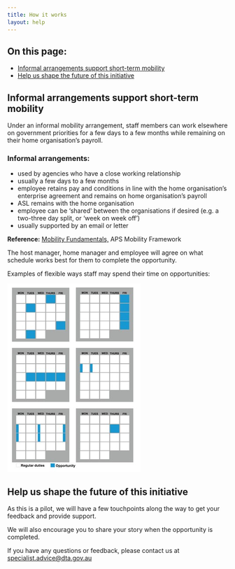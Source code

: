 ```yaml
---
title: How it works
layout: help
---
```


<nav class="au-inpage-nav-links" aria-label="in page navigation">
  <h2 class="au-inpage-nav-links__heading">On this page:</h2>
  <ul class="au-link-list">
    <li><a href="#Informal-arrangements-support-short-term-mobility">Informal arrangements support short-term mobility</a></li>
    <li><a href="#Help-us-shape-the-future-of-this-initiative">Help us shape the future of this initiative</a></li>
  </ul>
</nav>

## <span id="Informal-arrangements-support-short-term-mobility">Informal arrangements support short-term mobility</span>

Under an informal mobility arrangement, staff members can work elsewhere on government priorities for a few days to a few months while remaining on their home organisation’s payroll. 

### Informal arrangements:

- used by agencies who have a close working relationship
- usually a few days to a few months
- employee retains pay and conditions in line with the home organisation’s enterprise agreement and remains on home organisation’s payroll
- ASL remains with the home organisation
- employee can be ‘shared’ between the organisations if desired (e.g. a two-three day split, or ‘week on week off’)
- usually supported by an email or letter

**Reference:** <a href="https://www.apsc.gov.au/initiatives-and-programs/aps-mobility-framework/mobility-fundamentals" target="_blank" rel="external noreferrer">Mobility Fundamentals,</a> APS Mobility Framework

The host manager, home manager and employee will agree on what schedule works best for them to complete the opportunity. 

Examples of flexible ways staff may spend their time on opportunities:

![An image of six calendars showing different ways of chunking down work over the course of a month.](/calendar.jpg) 

## <span id="Help-us-shape-the-future-of-this-initiative">Help us shape the future of this initiative</span> 

As this is a pilot, we will have a few touchpoints along the way to get your feedback and provide support. 

We will also encourage you to share your story when the opportunity is completed.

If you have any questions or feedback, please contact us at <a href="mailto:specialist.advice@dta.gov.au" target="_blank" rel="external noreferrer">specialist.advice@dta.gov.au</a>
